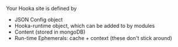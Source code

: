 
Your Hooka site is defined by
 * JSON Config object
 * Hooka-runtime object, which can be added to by modules
 * Content (stored in mongoDB)
 * Run-time Ephemerals: cache + context (these don't stick around)
